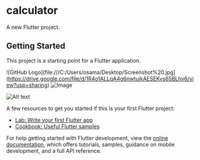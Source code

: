# calculator

A new Flutter project.

## Getting Started

This project is a starting point for a Flutter application.

![GitHub Logo](file:///C:/Users/osama/Desktop/Screenshot%20.jpg](https://drive.google.com/file/d/1R4o1ALLqA4g6nwtujkAESEKvs65BLhv6/view?usp=sharing)
![Image](https://drive.google.com/file/d/1R4o1ALLqA4g6nwtujkAESEKvs65BLhv6/view?usp=sharing](https://drive.google.com/drive/u/0/home))

<img src="" alt="Alt text" />

A few resources to get you started if this is your first Flutter project:

- [Lab: Write your first Flutter app](https://docs.flutter.dev/get-started/codelab)
- [Cookbook: Useful Flutter samples](https://docs.flutter.dev/cookbook)

For help getting started with Flutter development, view the
[online documentation](https://docs.flutter.dev/), which offers tutorials,
samples, guidance on mobile development, and a full API reference.
